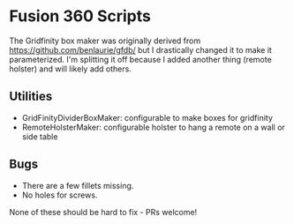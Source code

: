 # Fusion 360 Scripts

The Gridfinity box maker was originally derived from https://github.com/benlaurie/gfdb/ but I drastically changed it to make it parameterized. I'm splitting it off because I added another thing (remote holster) and will likely add others.


## Utilities
- GridFinityDividerBoxMaker: configurable to make boxes for gridfinity
- RemoteHolsterMaker: configurable holster to hang a remote on a wall or side table

## Bugs

- There are a few fillets missing.
- No holes for screws.

None of these should be hard to fix - PRs welcome!

